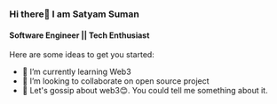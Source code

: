 ### Hi there👋 I am Satyam Suman

#### Software Engineer || Tech Enthusiast

Here are some ideas to get you started:

- 🌱 I’m currently learning Web3
- 👯 I’m looking to collaborate on open source project
- 💬 Let's gossip about web3😊. You could tell me something about it. 
